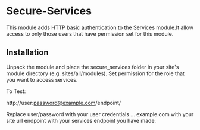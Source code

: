 Secure-Services
===============
This module adds HTTP basic authentication to the Services module.It allow access to only those users that have permission set for this module.

Installation
------------
Unpack the module and place the secure_services folder in your site's
module directory (e.g. sites/all/modules).
Set permission for the role that you want to access services.

To Test:

http://user:password@example.com/endpoint/

Replace
user/password with your user credentials ...
example.com with your site url
endpoint with your services endpoint you have made.
